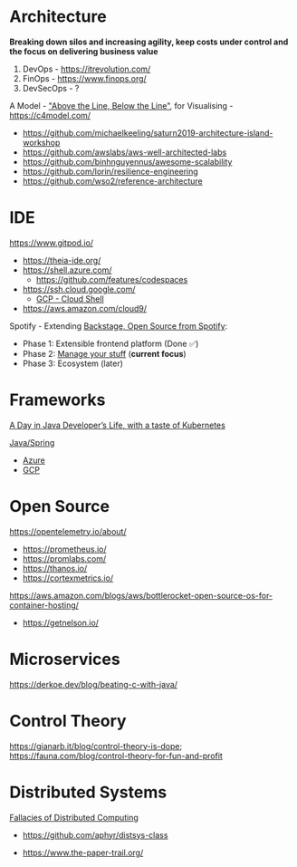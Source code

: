 # Architecture

**Breaking down silos and increasing agility, keep costs under control and the focus on delivering business value**

1. DevOps - https://itrevolution.com/
2. FinOps - https://www.finops.org/
3. DevSecOps - ?

A Model - ["Above the Line, Below the Line"](https://queue.acm.org/detail.cfm?id=3380777), for Visualising - https://c4model.com/
* https://github.com/michaelkeeling/saturn2019-architecture-island-workshop
* https://github.com/awslabs/aws-well-architected-labs
* https://github.com/binhnguyennus/awesome-scalability
* https://github.com/lorin/resilience-engineering
* https://github.com/wso2/reference-architecture

# IDE

https://www.gitpod.io/
* https://theia-ide.org/
* https://shell.azure.com/
  * https://github.com/features/codespaces
* https://ssh.cloud.google.com/
  * [GCP - Cloud Shell](https://cloud.google.com/blog/products/gcp/introducing-google-cloud-shels-new-code-editor)
* https://aws.amazon.com/cloud9/

Spotify - Extending [Backstage, Open Source from Spotify](https://backstage.io/):
* Phase 1: Extensible frontend platform (Done ✅) 
* Phase 2: [Manage your stuff](https://backstage.io/blog/2020/05/22/phase-2-service-catalog) (**current focus**)
* Phase 3: Ecosystem (later) 

# Frameworks

[A Day in Java Developer’s Life, with a taste of Kubernetes](https://github.com/aws-samples/kubernetes-for-java-developers/blob/master/readme.adoc)

[Java/Spring](https://www.infoq.com/news/2020/06/spring-boot-230-cloud/)
* [Azure](https://azure.microsoft.com/en-us/services/spring-cloud/)
* [GCP](https://cloud.spring.io/spring-cloud-gcp/reference/html/)

# Open Source
https://opentelemetry.io/about/
* https://prometheus.io/
* https://promlabs.com/
* https://thanos.io/
* https://cortexmetrics.io/

https://aws.amazon.com/blogs/aws/bottlerocket-open-source-os-for-container-hosting/
* https://getnelson.io/

# Microservices

https://derkoe.dev/blog/beating-c-with-java/

# Control Theory

https://gianarb.it/blog/control-theory-is-dope; https://fauna.com/blog/control-theory-for-fun-and-profit
# Distributed Systems

[Fallacies of Distributed Computing](https://en.wikipedia.org/wiki/Fallacies_of_distributed_computing)

* https://github.com/aphyr/distsys-class

* https://www.the-paper-trail.org/



